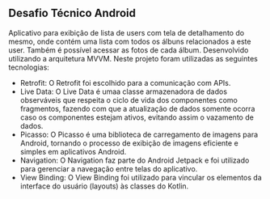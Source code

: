 ## Desafio Técnico Android

Aplicativo para exibição de lista de users com tela de detalhamento do mesmo, onde contém uma lista com todos os álbuns relacionados a este user. Também é possível acessar as fotos de cada álbum. Desenvolvido utilizando a arquitetura MVVM. Neste projeto foram utilizadas as seguintes tecnologias:

* Retrofit: O Retrofit foi escolhido para a comunicação com APIs.
* Live Data: O Live Data é umaa classe armazenadora de dados observáveis que respeita o ciclo de vida dos componentes como fragmentos, fazendo com que a atualização de dados somente ocorra caso os componentes estejam ativos, evitando assim o vazamento de dados.
* Picasso: O Picasso é uma biblioteca de carregamento de imagens para Android, tornando o processo de exibição de imagens eficiente e simples em aplicativos Android.
* Navigation: O Navigation faz parte do Android Jetpack e foi utilizado para gerenciar a navegação entre telas do aplicativo.
* View Binding: O View Binding foi utilizado para vincular os elementos da interface do usuário (layouts) às classes do Kotlin. 
